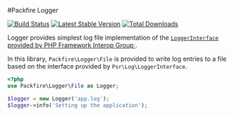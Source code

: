 #Packfire Logger

[![Build Status](https://travis-ci.org/packfire/logger.png?branch=master)](https://travis-ci.org/packfire/logger) [![Latest Stable Version](https://poser.pugx.org/packfire/logger/v/stable.png)](https://packagist.org/packages/packfire/logger) [![Total Downloads](https://poser.pugx.org/packfire/logger/downloads.png)](https://packagist.org/packages/packfire/logger)

Logger provides simplest log file implementation of the [`LoggerInterface` provided by PHP Framework Interop Group ](https://github.com/php-fig/log/).

In this library, `Packfire\Logger\File` is provided to write log entries to a file based on the interface provided by `Psr\Log\LoggerInterface`.

````php
<?php
use Packfire\Logger\File as Logger;

$logger = new Logger('app.log');
$logger->info('Setting up the application');
````